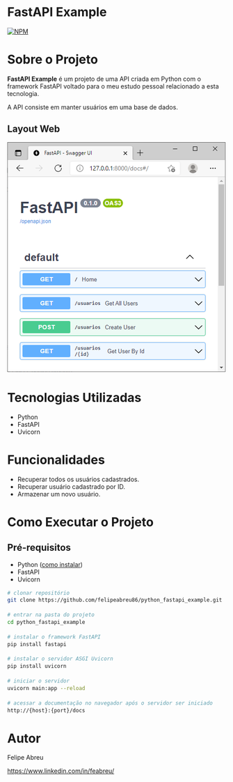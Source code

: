 # FastAPI Example
[![NPM](https://img.shields.io/npm/l/react)](https://github.com/felipeabreu86/python_fastapi_example/blob/main/LICENSE) 

# Sobre o Projeto

**FastAPI Example** é um projeto de uma API criada em Python com o framework FastAPI voltado para o meu estudo pessoal relacionado a esta tecnologia.

A API consiste em manter usuários em uma base de dados.

## Layout Web
![Web 1](https://github.com/felipeabreu86/python_fastapi_example/blob/main/assets/screens/web1.png)

# Tecnologias Utilizadas
- Python
- FastAPI
- Uvicorn

# Funcionalidades
- Recuperar todos os usuários cadastrados.
- Recuperar usuário cadastrado por ID.
- Armazenar um novo usuário.

# Como Executar o Projeto

## Pré-requisitos
- Python ([como instalar](https://www.python.org/downloads/ "Como instalar o Python"))
- FastAPI
- Uvicorn

```bash
# clonar repositório
git clone https://github.com/felipeabreu86/python_fastapi_example.git

# entrar na pasta do projeto
cd python_fastapi_example

# instalar o framework FastAPI
pip install fastapi

# instalar o servidor ASGI Uvicorn
pip install uvicorn

# iniciar o servidor
uvicorn main:app --reload

# acessar a documentação no navegador após o servidor ser iniciado
http://{host}:{port}/docs

```

# Autor

Felipe Abreu

https://www.linkedin.com/in/feabreu/